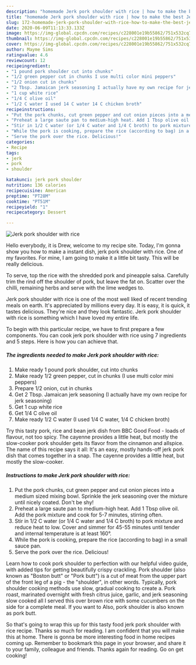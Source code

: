```yaml
---
description: "homemade Jerk pork shoulder with rice | how to make the best Jerk pork shoulder with rice"
title: "homemade Jerk pork shoulder with rice | how to make the best Jerk pork shoulder with rice"
slug: 172-homemade-jerk-pork-shoulder-with-rice-how-to-make-the-best-jerk-pork-shoulder-with-rice
date: 2020-06-09T11:13:33.133Z
image: https://img-global.cpcdn.com/recipes/c228001e19b55862/751x532cq70/jerk-pork-shoulder-with-rice-recipe-main-photo.jpg
thumbnail: https://img-global.cpcdn.com/recipes/c228001e19b55862/751x532cq70/jerk-pork-shoulder-with-rice-recipe-main-photo.jpg
cover: https://img-global.cpcdn.com/recipes/c228001e19b55862/751x532cq70/jerk-pork-shoulder-with-rice-recipe-main-photo.jpg
author: Mayme Sims
ratingvalue: 4.6
reviewcount: 12
recipeingredient:
- "1 pound pork shoulder cut into chunks"
- "1/2 green pepper cut in chunks I use multi color mini peppers"
- "1/2 onion cut in chunks"
- "2 Tbsp. Jamaican jerk seasoning I actually have my own recipe for jerk seasoning"
- "1 cup white rice"
- "1/4 C olive oil"
- "1/2 C water I used 14 C water 14 C chicken broth"
recipeinstructions:
- "Put the pork chunks, cut green pepper and cut onion pieces into a medium sized mixing bowl. Sprinkle the jerk seasoning over the mixture until nicely coated. Don&#39;t be shy!"
- "Preheat a large saute pan to medium-high heat. Add 1 Tbsp olive oil. Add the pork mixture and cook for 5-7 minutes, stirring often."
- "Stir in 1/2 C water (or 1/4 C water and 1/4 C broth) to pork mixture and reduce heat to low. Cover and simmer for 45-55 minutes until tender and internal temperature is at least 160°."
- "While the pork is cooking, prepare the rice (according to bag) in a small sauce pan."
- "Serve the pork over the rice. Delicious!"
categories:
- Recipe
tags:
- jerk
- pork
- shoulder

katakunci: jerk pork shoulder 
nutrition: 136 calories
recipecuisine: American
preptime: "PT28M"
cooktime: "PT51M"
recipeyield: "1"
recipecategory: Dessert

---
```



![Jerk pork shoulder with rice](https://img-global.cpcdn.com/recipes/c228001e19b55862/751x532cq70/jerk-pork-shoulder-with-rice-recipe-main-photo.jpg)

Hello everybody, it is Drew, welcome to my recipe site. Today, I'm gonna show you how to make a instant dish, jerk pork shoulder with rice. One of my favorites. For mine, I am going to make it a little bit tasty. This will be really delicious.

To serve, top the rice with the shredded pork and pineapple salsa. Carefully trim the rind off the shoulder of pork, but leave the fat on. Scatter over the chilli, remaining herbs and serve with the lime wedges to.

Jerk pork shoulder with rice is one of the most well liked of recent trending meals on earth. It's appreciated by millions every day. It is easy, it is quick, it tastes delicious. They're nice and they look fantastic. Jerk pork shoulder with rice is something which I have loved my entire life.


To begin with this particular recipe, we have to first prepare a few components. You can cook jerk pork shoulder with rice using 7 ingredients and 5 steps. Here is how you can achieve that.

<!--inarticleads1-->

##### The ingredients needed to make Jerk pork shoulder with rice:

1. Make ready 1 pound pork shoulder, cut into chunks
1. Make ready 1/2 green pepper, cut in chunks (I use multi color mini peppers)
1. Prepare 1/2 onion, cut in chunks
1. Get 2 Tbsp. Jamaican jerk seasoning (I actually have my own recipe for jerk seasoning)
1. Get 1 cup white rice
1. Get 1/4 C olive oil
1. Make ready 1/2 C water (I used 1/4 C water, 1/4 C chicken broth)


Try this tasty pork, rice and bean jerk dish from BBC Good Food - loads of flavour, not too spicy. The cayenne provides a little heat, but mostly the slow-cooker pork shoulder gets its flavor from the cinnamon and allspice. The name of this recipe says it all: It&#39;s an easy, mostly hands-off jerk pork dish that comes together in a snap. The cayenne provides a little heat, but mostly the slow-cooker. 

<!--inarticleads2-->

##### Instructions to make Jerk pork shoulder with rice:

1. Put the pork chunks, cut green pepper and cut onion pieces into a medium sized mixing bowl. Sprinkle the jerk seasoning over the mixture until nicely coated. Don&#39;t be shy!
1. Preheat a large saute pan to medium-high heat. Add 1 Tbsp olive oil. Add the pork mixture and cook for 5-7 minutes, stirring often.
1. Stir in 1/2 C water (or 1/4 C water and 1/4 C broth) to pork mixture and reduce heat to low. Cover and simmer for 45-55 minutes until tender and internal temperature is at least 160°.
1. While the pork is cooking, prepare the rice (according to bag) in a small sauce pan.
1. Serve the pork over the rice. Delicious!


Learn how to cook pork shoulder to perfection with our helpful video guide, with added tips for getting beautifully crispy crackling. Pork shoulder (also known as &#34;Boston butt&#34; or &#34;Pork butt&#34;) is a cut of meat from the upper part of the front leg of a pig - the &#34;shoulder&#34;, in other words. Typically, pork shoulder cooking methods use slow, gradual cooking to create a. Pork roast, marinated overnight with fresh citrus juice, garlic, and jerk seasoning slow cooked all I served this over brown rice with some cucumbers on the side for a complete meal. If you want to Also, pork shoulder is also known as pork butt. 

So that's going to wrap this up for this tasty food jerk pork shoulder with rice recipe. Thanks so much for reading. I am confident that you will make this at home. There is gonna be more interesting food in home recipes coming up. Remember to bookmark this page in your browser, and share it to your family, colleague and friends. Thanks again for reading. Go on get cooking!
